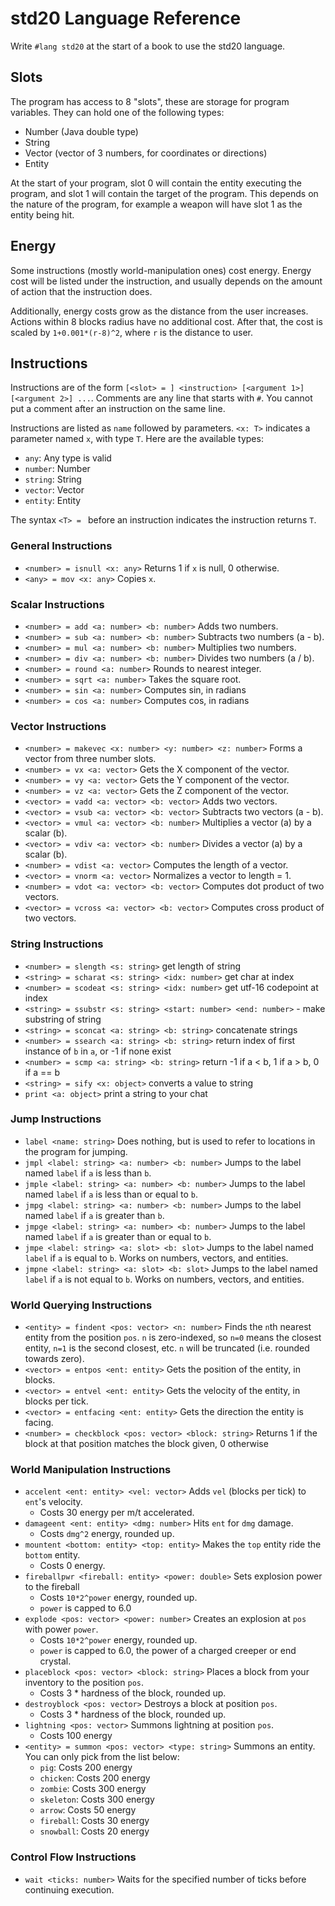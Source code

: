 # std20 Language Reference

Write `#lang std20` at the start of a book to use the std20 language.

## Slots

The program has access to 8 "slots", these are storage for
program variables. They can hold one of the following types:
- Number (Java double type)
- String
- Vector (vector of 3 numbers, for coordinates or directions)
- Entity

At the start of your program, slot 0 will contain the entity executing the program,
and slot 1 will contain the target of the program. This depends on the nature of the program,
for example a weapon will have slot 1 as the entity being hit.

## Energy

Some instructions (mostly world-manipulation ones) cost energy. Energy cost
will be listed under the instruction, and usually depends on the amount of action
that the instruction does.

Additionally, energy costs grow as the distance from the user increases.
Actions within 8 blocks radius have no additional cost. After that, the cost
is scaled by `1+0.001*(r-8)^2`, where `r` is the distance to user.

## Instructions

Instructions are of the form `[<slot> = ] <instruction> [<argument 1>] [<argument 2>] ...`.
Comments are any line that starts with `#`. You cannot put a comment
after an instruction on the same line.

Instructions are listed as `name` followed by parameters.
`<x: T>` indicates a parameter named `x`, with type `T`.
Here are the available types:
- `any`: Any type is valid
- `number`: Number
- `string`: String
- `vector`: Vector
- `entity`: Entity

The syntax `<T> = ` before an instruction indicates the instruction returns `T`.

### General Instructions

- `<number> = isnull <x: any>` Returns 1 if `x` is null, 0 otherwise.
- `<any> = mov <x: any>` Copies `x`.

### Scalar Instructions

- `<number> = add <a: number> <b: number>` Adds two numbers.
- `<number> = sub <a: number> <b: number>` Subtracts two numbers (a - b).
- `<number> = mul <a: number> <b: number>` Multiplies two numbers.
- `<number> = div <a: number> <b: number>` Divides two numbers (a / b).
- `<number> = round <a: number>` Rounds to nearest integer.
- `<number> = sqrt <a: number>` Takes the square root.
- `<number> = sin <a: number>` Computes sin, in radians
- `<number> = cos <a: number>` Computes cos, in radians

### Vector Instructions

- `<number> = makevec <x: number> <y: number> <z: number>` Forms a vector from three number slots.
- `<number> = vx <a: vector>` Gets the X component of the vector.
- `<number> = vy <a: vector>` Gets the Y component of the vector.
- `<number> = vz <a: vector>` Gets the Z component of the vector.
- `<vector> = vadd <a: vector> <b: vector>` Adds two vectors.
- `<vector> = vsub <a: vector> <b: vector>` Subtracts two vectors (a - b).
- `<vector> = vmul <a: vector> <b: number>` Multiplies a vector (a) by a scalar (b).
- `<vector> = vdiv <a: vector> <b: number>` Divides a vector (a) by a scalar (b).
- `<number> = vdist <a: vector>` Computes the length of a vector.
- `<vector> = vnorm <a: vector>` Normalizes a vector to length = 1.
- `<number> = vdot <a: vector> <b: vector>` Computes dot product of two vectors.
- `<vector> = vcross <a: vector> <b: vector>` Computes cross product of two vectors.

### String Instructions

- `<number> = slength <s: string>` get length of string
- `<string> = scharat <s: string> <idx: number>` get char at index
- `<number> = scodeat <s: string> <idx: number>` get utf-16 codepoint at index
- `<string> = ssubstr <s: string> <start: number> <end: number>` - make substring of string
- `<string> = sconcat <a: string> <b: string>` concatenate strings
- `<number> = ssearch <a: string> <b: string>` return index of first instance of `b` in `a`, or -1 if none exist
- `<number> = scmp <a: string> <b: string>` return -1 if a < b, 1 if a > b, 0 if a == b
- `<string> = sify <x: object>` converts a value to string
- `print <a: object>` print a string to your chat

### Jump Instructions

- `label <name: string>` Does nothing, but is used to refer to locations in the program for jumping.
- `jmpl <label: string> <a: number> <b: number>` Jumps to the label named `label` if `a` is less than `b`.
- `jmple <label: string> <a: number> <b: number>` Jumps to the label named `label` if `a` is less than or equal to `b`.
- `jmpg <label: string> <a: number> <b: number>` Jumps to the label named `label` if `a` is greater than `b`.
- `jmpge <label: string> <a: number> <b: number>` Jumps to the label named `label` if `a` is greater than or equal to `b`.
- `jmpe <label: string> <a: slot> <b: slot>` Jumps to the label named `label` if `a` is equal to `b`. Works on
  numbers, vectors, and entities.
- `jmpne <label: string> <a: slot> <b: slot>` Jumps to the label named `label` if `a` is not equal to `b`. Works on
  numbers, vectors, and entities.

### World Querying Instructions

- `<entity> = findent <pos: vector> <n: number>` Finds the `n`th nearest entity from the position `pos`.
  `n` is zero-indexed, so `n=0` means the closest entity, `n=1` is the second closest, etc.
  `n` will be truncated (i.e. rounded towards zero).
- `<vector> = entpos <ent: entity>` Gets the position of the entity, in blocks.
- `<vector> = entvel <ent: entity>` Gets the velocity of the entity, in blocks per tick.
- `<vector> = entfacing <ent: entity>` Gets the direction the entity is facing.
- `<number> = checkblock <pos: vector> <block: string>` Returns 1 if the block at that position matches the block given, 0 otherwise

### World Manipulation Instructions

- `accelent <ent: entity> <vel: vector>` Adds `vel` (blocks per tick) to `ent`'s velocity.
    - Costs 30 energy per m/t accelerated.
- `damageent <ent: entity> <dmg: number>` Hits `ent` for `dmg` damage.
    - Costs `dmg^2` energy, rounded up.
- `mountent <bottom: entity> <top: entity>` Makes the `top` entity ride the `bottom` entity.
    - Costs 0 energy.
- `fireballpwr <fireball: entity> <power: double>` Sets explosion power to the fireball
    - Costs `10*2^power` energy, rounded up.
    - `power` is capped to 6.0
- `explode <pos: vector> <power: number>` Creates an explosion at `pos` with power `power`.
    - Costs `10*2^power` energy, rounded up.
    - `power` is capped to 6.0, the power of a charged creeper or end crystal.
- `placeblock <pos: vector> <block: string>` Places a block from your inventory to the position `pos`.
    - Costs 3 * hardness of the block, rounded up.
- `destroyblock <pos: vector>` Destroys a block at position `pos`.
    - Costs 3 * hardness of the block, rounded up.
- `lightning <pos: vector>` Summons lightning at position `pos`.
    - Costs 100 energy
- `<entity> = summon <pos: vector> <type: string>` Summons an entity. You can only pick from the list below:
    - `pig`: Costs 200 energy
    - `chicken`: Costs 200 energy
    - `zombie`: Costs 300 energy
    - `skeleton`: Costs 300 energy
    - `arrow`: Costs 50 energy
    - `fireball`: Costs 30 energy
    - `snowball`: Costs 20 energy

### Control Flow Instructions

- `wait <ticks: number>` Waits for the specified number of ticks before continuing execution.